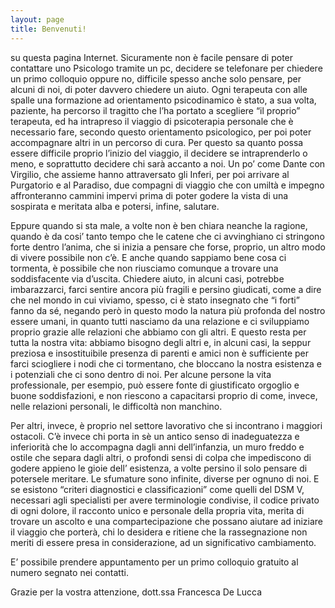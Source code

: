 ```yaml
---
layout: page
title: Benvenuti!
---
```


su questa pagina Internet. Sicuramente non è facile pensare di poter contattare uno Psicologo tramite un pc, decidere se telefonare per chiedere un primo colloquio oppure no, difficile spesso anche solo pensare, per alcuni di noi, di poter davvero chiedere un aiuto. Ogni terapeuta con alle spalle una formazione ad orientamento psicodinamico è stato, a sua volta, paziente,  ha percorso il tragitto che l’ha portato a scegliere “il proprio” terapeuta, ed ha intrapreso il viaggio di psicoterapia personale che è necessario fare, secondo questo orientamento psicologico, per poi poter accompagnare altri in un percorso di cura. Per questo sa quanto possa essere difficile proprio l’inizio del viaggio, il decidere se intraprenderlo o meno, e soprattutto decidere chi sarà accanto a noi. Un po’ come Dante con Virgilio, che assieme hanno attraversato  gli Inferi, per poi arrivare al Purgatorio e al Paradiso, due compagni di viaggio che con umiltà e impegno affronteranno cammini impervi prima di poter godere la vista di una sospirata e meritata alba e potersi, infine,  salutare. 

Eppure quando si sta male, a volte non è ben chiara neanche la ragione, quando è da cosi’ tanto tempo che le catene che ci avvinghiano ci stringono forte dentro l’anima, che si inizia a pensare che forse, proprio, un altro modo di vivere possibile non c’è. E anche quando sappiamo bene cosa ci tormenta, è possibile che non riusciamo comunque a trovare una soddisfacente via d’uscita. Chiedere aiuto, in alcuni casi,  potrebbe imbarazzarci, farci sentire ancora più fragili e persino giudicati, come a dire che nel mondo in cui viviamo, spesso, ci è stato insegnato che “i forti” fanno da sé, negando però in questo modo la natura più profonda del nostro essere umani, in quanto tutti nasciamo da una relazione e ci sviluppiamo proprio grazie alle relazioni che abbiamo con gli altri. E questo resta per tutta la nostra vita: abbiamo bisogno degli altri e, in alcuni casi, la seppur preziosa e insostituibile presenza di parenti e amici non è sufficiente per farci sciogliere i nodi che ci tormentano, che bloccano la nostra esistenza e i potenziali che ci sono dentro di noi. Per alcune persone la vita professionale, per esempio, può essere fonte di giustificato orgoglio e buone soddisfazioni, e non riescono a  capacitarsi proprio di come, invece, nelle  relazioni personali, le difficoltà non manchino. 


Per altri, invece, è proprio nel settore lavorativo che si incontrano i maggiori ostacoli. C’è invece chi  porta in sè un antico senso di inadeguatezza e inferiorità che lo accompagna dagli anni dell’infanzia, un muro freddo e ostile che separa dagli altri, o profondi sensi di colpa che impediscono di godere appieno le gioie dell’ esistenza, a volte persino il solo pensare di potersele meritare. Le sfumature sono infinite, diverse per ognuno di noi. E se esistono “criteri diagnostici e classificazioni” come quelli del DSM V, necessari agli specialisti per avere terminologie condivise, il codice privato di ogni dolore, il racconto unico e personale della propria vita, merita di trovare un ascolto e  una compartecipazione  che possano aiutare ad iniziare il viaggio che porterà, chi lo desidera e ritiene che la rassegnazione non meriti di essere presa in considerazione, ad un significativo cambiamento.


E’ possibile prendere appuntamento per un  primo colloquio gratuito al numero segnato nei contatti.

Grazie per la vostra attenzione,
dott.ssa Francesca De Lucca
